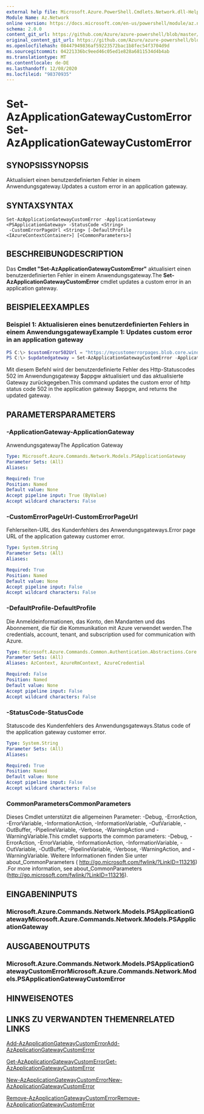 ```yaml
---
external help file: Microsoft.Azure.PowerShell.Cmdlets.Network.dll-Help.xml
Module Name: Az.Network
online version: https://docs.microsoft.com/en-us/powershell/module/az.network/set-azapplicationgatewaycustomerror
schema: 2.0.0
content_git_url: https://github.com/Azure/azure-powershell/blob/master/src/Network/Network/help/Set-AzApplicationGatewayCustomError.md
original_content_git_url: https://github.com/Azure/azure-powershell/blob/master/src/Network/Network/help/Set-AzApplicationGatewayCustomError.md
ms.openlocfilehash: 08447949836af59223572bac1b8fec54f3704d9d
ms.sourcegitcommit: 04221336bc9eed46c05ed1e828a6811534d4b4ab
ms.translationtype: MT
ms.contentlocale: de-DE
ms.lasthandoff: 12/08/2020
ms.locfileid: "98370935"
---
```

# <span data-ttu-id="e1790-101">Set-AzApplicationGatewayCustomError</span><span class="sxs-lookup"><span data-stu-id="e1790-101">Set-AzApplicationGatewayCustomError</span></span>

## <span data-ttu-id="e1790-102">SYNOPSIS</span><span class="sxs-lookup"><span data-stu-id="e1790-102">SYNOPSIS</span></span>
<span data-ttu-id="e1790-103">Aktualisiert einen benutzerdefinierten Fehler in einem Anwendungsgateway.</span><span class="sxs-lookup"><span data-stu-id="e1790-103">Updates a custom error in an application gateway.</span></span>

## <span data-ttu-id="e1790-104">SYNTAX</span><span class="sxs-lookup"><span data-stu-id="e1790-104">SYNTAX</span></span>

```
Set-AzApplicationGatewayCustomError -ApplicationGateway <PSApplicationGateway> -StatusCode <String>
 -CustomErrorPageUrl <String> [-DefaultProfile <IAzureContextContainer>] [<CommonParameters>]
```

## <span data-ttu-id="e1790-105">BESCHREIBUNG</span><span class="sxs-lookup"><span data-stu-id="e1790-105">DESCRIPTION</span></span>
<span data-ttu-id="e1790-106">Das **Cmdlet "Set-AzApplicationGatewayCustomError"** aktualisiert einen benutzerdefinierten Fehler in einem Anwendungsgateway.</span><span class="sxs-lookup"><span data-stu-id="e1790-106">The **Set-AzApplicationGatewayCustomError** cmdlet updates a custom error in an application gateway.</span></span>

## <span data-ttu-id="e1790-107">BEISPIELE</span><span class="sxs-lookup"><span data-stu-id="e1790-107">EXAMPLES</span></span>

### <span data-ttu-id="e1790-108">Beispiel 1: Aktualisieren eines benutzerdefinierten Fehlers in einem Anwendungsgateway</span><span class="sxs-lookup"><span data-stu-id="e1790-108">Example 1: Updates custom error in an application gateway</span></span>
```powershell
PS C:\> $customError502Url = "https://mycustomerrorpages.blob.core.windows.net/errorpages/502.htm"
PS C:\> $updatedgateway = Set-AzApplicationGatewayCustomError -ApplicationGateway $appgw -StatusCode HttpStatus502 -CustomErrorPageUrl $customError502Url
```

<span data-ttu-id="e1790-109">Mit diesem Befehl wird der benutzerdefinierte Fehler des Http-Statuscodes 502 im Anwendungsgateway $appgw aktualisiert und das aktualisierte Gateway zurückgegeben.</span><span class="sxs-lookup"><span data-stu-id="e1790-109">This command updates the custom error of http status code 502 in the application gateway $appgw, and returns the updated gateway.</span></span>

## <span data-ttu-id="e1790-110">PARAMETERS</span><span class="sxs-lookup"><span data-stu-id="e1790-110">PARAMETERS</span></span>

### <span data-ttu-id="e1790-111">-ApplicationGateway</span><span class="sxs-lookup"><span data-stu-id="e1790-111">-ApplicationGateway</span></span>
<span data-ttu-id="e1790-112">Anwendungsgateway</span><span class="sxs-lookup"><span data-stu-id="e1790-112">The Application Gateway</span></span>

```yaml
Type: Microsoft.Azure.Commands.Network.Models.PSApplicationGateway
Parameter Sets: (All)
Aliases:

Required: True
Position: Named
Default value: None
Accept pipeline input: True (ByValue)
Accept wildcard characters: False
```

### <span data-ttu-id="e1790-113">-CustomErrorPageUrl</span><span class="sxs-lookup"><span data-stu-id="e1790-113">-CustomErrorPageUrl</span></span>
<span data-ttu-id="e1790-114">Fehlerseiten-URL des Kundenfehlers des Anwendungsgateways.</span><span class="sxs-lookup"><span data-stu-id="e1790-114">Error page URL of the application gateway customer error.</span></span>

```yaml
Type: System.String
Parameter Sets: (All)
Aliases:

Required: True
Position: Named
Default value: None
Accept pipeline input: False
Accept wildcard characters: False
```

### <span data-ttu-id="e1790-115">-DefaultProfile</span><span class="sxs-lookup"><span data-stu-id="e1790-115">-DefaultProfile</span></span>
<span data-ttu-id="e1790-116">Die Anmeldeinformationen, das Konto, den Mandanten und das Abonnement, die für die Kommunikation mit Azure verwendet werden.</span><span class="sxs-lookup"><span data-stu-id="e1790-116">The credentials, account, tenant, and subscription used for communication with Azure.</span></span>

```yaml
Type: Microsoft.Azure.Commands.Common.Authentication.Abstractions.Core.IAzureContextContainer
Parameter Sets: (All)
Aliases: AzContext, AzureRmContext, AzureCredential

Required: False
Position: Named
Default value: None
Accept pipeline input: False
Accept wildcard characters: False
```

### <span data-ttu-id="e1790-117">-StatusCode</span><span class="sxs-lookup"><span data-stu-id="e1790-117">-StatusCode</span></span>
<span data-ttu-id="e1790-118">Statuscode des Kundenfehlers des Anwendungsgateways.</span><span class="sxs-lookup"><span data-stu-id="e1790-118">Status code of the application gateway customer error.</span></span>

```yaml
Type: System.String
Parameter Sets: (All)
Aliases:

Required: True
Position: Named
Default value: None
Accept pipeline input: False
Accept wildcard characters: False
```

### <span data-ttu-id="e1790-119">CommonParameters</span><span class="sxs-lookup"><span data-stu-id="e1790-119">CommonParameters</span></span>
<span data-ttu-id="e1790-120">Dieses Cmdlet unterstützt die allgemeinen Parameter: -Debug, -ErrorAction, -ErrorVariable, -InformationAction, -InformationVariable, -OutVariable, -OutBuffer, -PipelineVariable, -Verbose, -WarningAction und -WarningVariable.</span><span class="sxs-lookup"><span data-stu-id="e1790-120">This cmdlet supports the common parameters: -Debug, -ErrorAction, -ErrorVariable, -InformationAction, -InformationVariable, -OutVariable, -OutBuffer, -PipelineVariable, -Verbose, -WarningAction, and -WarningVariable.</span></span> <span data-ttu-id="e1790-121">Weitere Informationen finden Sie unter about_CommonParameters ( http://go.microsoft.com/fwlink/?LinkID=113216) .</span><span class="sxs-lookup"><span data-stu-id="e1790-121">For more information, see about_CommonParameters (http://go.microsoft.com/fwlink/?LinkID=113216).</span></span>

## <span data-ttu-id="e1790-122">EINGABEN</span><span class="sxs-lookup"><span data-stu-id="e1790-122">INPUTS</span></span>

### <span data-ttu-id="e1790-123">Microsoft.Azure.Commands.Network.Models.PSApplicationGateway</span><span class="sxs-lookup"><span data-stu-id="e1790-123">Microsoft.Azure.Commands.Network.Models.PSApplicationGateway</span></span>

## <span data-ttu-id="e1790-124">AUSGABEN</span><span class="sxs-lookup"><span data-stu-id="e1790-124">OUTPUTS</span></span>

### <span data-ttu-id="e1790-125">Microsoft.Azure.Commands.Network.Models.PSApplicationGatewayCustomError</span><span class="sxs-lookup"><span data-stu-id="e1790-125">Microsoft.Azure.Commands.Network.Models.PSApplicationGatewayCustomError</span></span>

## <span data-ttu-id="e1790-126">HINWEISE</span><span class="sxs-lookup"><span data-stu-id="e1790-126">NOTES</span></span>

## <span data-ttu-id="e1790-127">LINKS ZU VERWANDTEN THEMEN</span><span class="sxs-lookup"><span data-stu-id="e1790-127">RELATED LINKS</span></span>

[<span data-ttu-id="e1790-128">Add-AzApplicationGatewayCustomError</span><span class="sxs-lookup"><span data-stu-id="e1790-128">Add-AzApplicationGatewayCustomError</span></span>](./Add-AzApplicationGatewayCustomError.md)

[<span data-ttu-id="e1790-129">Get-AzApplicationGatewayCustomError</span><span class="sxs-lookup"><span data-stu-id="e1790-129">Get-AzApplicationGatewayCustomError</span></span>](./Get-AzApplicationGatewayCustomError.md)

[<span data-ttu-id="e1790-130">New-AzApplicationGatewayCustomError</span><span class="sxs-lookup"><span data-stu-id="e1790-130">New-AzApplicationGatewayCustomError</span></span>](./New-AzApplicationGatewayCustomError.md)

[<span data-ttu-id="e1790-131">Remove-AzApplicationGatewayCustomError</span><span class="sxs-lookup"><span data-stu-id="e1790-131">Remove-AzApplicationGatewayCustomError</span></span>](./Remove-AzApplicationGatewayCustomError.md)
